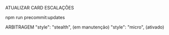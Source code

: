 ATUALIZAR CARD ESCALAÇÕES

npm run precommit:updates




ARBITRAGEM
"style": "stealth", (em manutenção)
"style": "micro", (ativado)